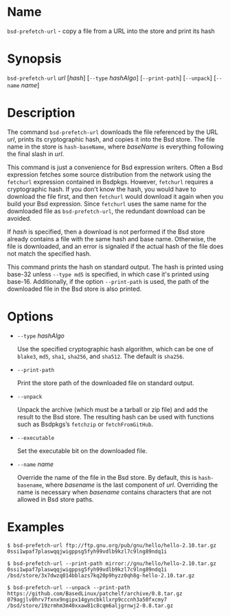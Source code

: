 # Name

`bsd-prefetch-url` - copy a file from a URL into the store and print its hash

# Synopsis

`bsd-prefetch-url` *url* [*hash*]
  [`--type` *hashAlgo*]
  [`--print-path`]
  [`--unpack`]
  [`--name` *name*]

# Description

The command `bsd-prefetch-url` downloads the file referenced by the URL
*url*, prints its cryptographic hash, and copies it into the Bsd store.
The file name in the store is `hash-baseName`, where *baseName* is
everything following the final slash in *url*.

This command is just a convenience for Bsd expression writers. Often a
Bsd expression fetches some source distribution from the network using
the `fetchurl` expression contained in Bsdpkgs. However, `fetchurl`
requires a cryptographic hash. If you don't know the hash, you would
have to download the file first, and then `fetchurl` would download it
again when you build your Bsd expression. Since `fetchurl` uses the same
name for the downloaded file as `bsd-prefetch-url`, the redundant
download can be avoided.

If *hash* is specified, then a download is not performed if the Bsd
store already contains a file with the same hash and base name.
Otherwise, the file is downloaded, and an error is signaled if the
actual hash of the file does not match the specified hash.

This command prints the hash on standard output.
The hash is printed using base-32 unless `--type md5` is specified,
in which case it's printed using base-16.
Additionally, if the option `--print-path` is used,
the path of the downloaded file in the Bsd store is also printed.

# Options

- `--type` *hashAlgo*

  Use the specified cryptographic hash algorithm,
  which can be one of `blake3`, `md5`, `sha1`, `sha256`, and `sha512`.
  The default is `sha256`.

- `--print-path`

  Print the store path of the downloaded file on standard output.

- `--unpack`

  Unpack the archive (which must be a tarball or zip file) and add the
  result to the Bsd store. The resulting hash can be used with
  functions such as Bsdpkgs’s `fetchzip` or `fetchFromGitHub`.

- `--executable`

  Set the executable bit on the downloaded file.

- `--name` *name*

  Override the name of the file in the Bsd store. By default, this is
  `hash-basename`, where *basename* is the last component of *url*.
  Overriding the name is necessary when *basename* contains characters
  that are not allowed in Bsd store paths.

# Examples

```console
$ bsd-prefetch-url ftp://ftp.gnu.org/pub/gnu/hello/hello-2.10.tar.gz
0ssi1wpaf7plaswqqjwigppsg5fyh99vdlb9kzl7c9lng89ndq1i
```

```console
$ bsd-prefetch-url --print-path mirror://gnu/hello/hello-2.10.tar.gz
0ssi1wpaf7plaswqqjwigppsg5fyh99vdlb9kzl7c9lng89ndq1i
/bsd/store/3x7dwzq014bblazs7kq20p9hyzz0qh8g-hello-2.10.tar.gz
```

```console
$ bsd-prefetch-url --unpack --print-path https://github.com/BasedLinux/patchelf/archive/0.8.tar.gz
079agjlv0hrv7fxnx9ngipx14gyncbkllxrp9cccnh3a50fxcmy7
/bsd/store/19zrmhm3m40xxaw81c8cqm6aljgrnwj2-0.8.tar.gz
```
